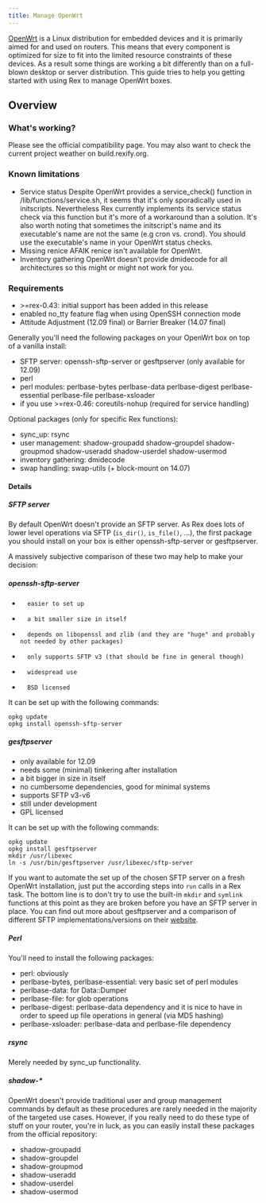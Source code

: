 ```yaml
---
title: Manage OpenWrt
---
```


[OpenWrt](https://openwrt.org/) is a Linux distribution for embedded devices and it is primarily aimed for and used on routers. This means that every component is optimized for size to fit into the limited resource constraints of these devices. As a result some things are working a bit differently than on a full-blown desktop or server distribution. This guide tries to help you getting started with using Rex to manage OpenWrt boxes.

## Overview

### What's working?

Please see the official compatibility page. You may also want to check the current project weather on build.rexify.org.

### Known limitations

-   Service status
    Despite OpenWrt provides a service\_check() function in /lib/functions/service.sh, it seems that it's only sporadically used in initscripts. Nevertheless Rex currently implements its service status check via this function but it's more of a workaround than a solution. It's also worth noting that sometimes the initscript's name and its executable's name are not the same (e.g cron vs. crond). You should use the executable's name in your OpenWrt status checks.
-   Missing renice
    AFAIK renice isn't available for OpenWrt.
-   Inventory gathering
    OpenWrt doesn't provide dmidecode for all architectures so this might or might not work for you.

### Requirements

-   &gt;=rex-0.43: initial support has been added in this release
-   enabled no\_tty feature flag when using OpenSSH connection mode
-   Attitude Adjustment (12.09 final) or Barrier Breaker (14.07 final)

Generally you'll need the following packages on your OpenWrt box on top of a vanilla install:

-   SFTP server: openssh-sftp-server or gesftpserver (only available for 12.09)
-   perl
-   perl modules: perlbase-bytes perlbase-data perlbase-digest perlbase-essential perlbase-file perlbase-xsloader
-   if you use &gt;=rex-0.46: coreutils-nohup (required for service handling)

Optional packages (only for specific Rex functions):

-   sync\_up: rsync
-   user management: shadow-groupadd shadow-groupdel shadow-groupmod shadow-useradd shadow-userdel shadow-usermod
-   inventory gathering: dmidecode
-   swap handling: swap-utils (+ block-mount on 14.07)

#### Details

##### SFTP server

By default OpenWrt doesn't provide an SFTP server. As Rex does lots of lower level operations via SFTP (`is_dir()`, `is_file()`, ...), the first package you should install on your box is either openssh-sftp-server or gesftpserver.

A massively subjective comparison of these two may help to make your decision:

##### openssh-sftp-server

-       easier to set up
-       a bit smaller size in itself
-       depends on libopenssl and zlib (and they are "huge" and probably not needed by other packages)
-       only supports SFTP v3 (that should be fine in general though)
-       widespread use
-       BSD licensed

It can be set up with the following commands:

    opkg update
    opkg install openssh-sftp-server

##### gesftpserver

-   only available for 12.09
-   needs some (minimal) tinkering after installation
-   a bit bigger in size in itself
-   no cumbersome dependencies, good for minimal systems
-   supports SFTP v3-v6
-   still under development
-   GPL licensed

It can be set up with the following commands:

    opkg update
    opkg install gesftpserver
    mkdir /usr/libexec
    ln -s /usr/bin/gesftpserver /usr/libexec/sftp-server

If you want to automate the set up of the chosen SFTP server on a fresh OpenWrt installation, just put the according steps into `run` calls in a Rex task. The bottom line is to don't try to use the built-in `mkdir` and `symlink` functions at this point as they are broken before you have an SFTP server in place.
You can find out more about gesftpserver and a comparison of different SFTP implementations/versions on their [website](http://www.greenend.org.uk/rjk/sftpserver/).

##### Perl

You'll need to install the following packages:

-   perl: obviously
-   perlbase-bytes, perlbase-essential: very basic set of perl modules
-   perlbase-data: for Data::Dumper
-   perlbase-file: for glob operations
-   perlbase-digest: perlbase-data dependency and it is nice to have in order to speed up file operations in general (via MD5 hashing)
-   perlbase-xsloader: perlbase-data and perlbase-file dependency

##### rsync

Merely needed by sync\_up functionality.

##### shadow-\*

OpenWrt doesn't provide traditional user and group management commands by default as these procedures are rarely needed in the majority of the targeted use cases. However, if you really need to do these type of stuff on your router, you're in luck, as you can easily install these packages from the official repository:

-   shadow-groupadd
-   shadow-groupdel
-   shadow-groupmod
-   shadow-useradd
-   shadow-userdel
-   shadow-usermod

